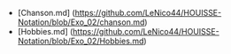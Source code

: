 * [Chanson.md] (https://github.com/LeNico44/HOUISSE-Notation/blob/Exo_02/chanson.md)
* [Hobbies.md] (https://github.com/LeNico44/HOUISSE-Notation/blob/Exo_02/Hobbies.md)